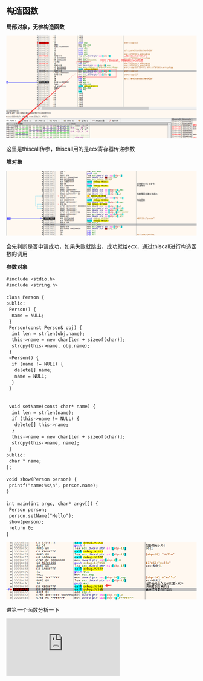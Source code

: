 构造函数
---

**局部对象，无参构造函数**

![](https://raw.githubusercontent.com/Whitebird0/tuchuang/main/QQ%E6%88%AA%E5%9B%BE20211005200333.png)

这里是thiscall传参，thiscall用的是ecx寄存器传递参数

 **堆对象**
 
 ![](https://raw.githubusercontent.com/Whitebird0/tuchuang/main/QQ%E6%88%AA%E5%9B%BE20211005213036.png)
 
 会先判断是否申请成功，如果失败就跳出，成功就给ecx，通过thiscall进行构造函数的调用
 
 
**参数对象**

    #include <stdio.h>
    #include <string.h>

    class Person {
    public:
     Person() {
      name = NULL;
     }
     Person(const Person& obj) {
      int len = strlen(obj.name);
      this->name = new char[len + sizeof(char)];
      strcpy(this->name, obj.name);
     }
     ~Person() {	
      if (name != NULL) {
       delete[] name;
       name = NULL;
      }
     }


     void setName(const char* name) {
      int len = strlen(name);
      if (this->name != NULL) {
       delete[] this->name;
      }
      this->name = new char[len + sizeof(char)];
      strcpy(this->name, name);
     }
    public:
     char * name;
    };

    void show(Person person) {
     printf("name:%s\n", person.name);
    }

    int main(int argc, char* argv[]) {
     Person person;
     person.setName("Hello");
     show(person);
     return 0;
    }

![](https://raw.githubusercontent.com/Whitebird0/tuchuang/main/QQ%E6%88%AA%E5%9B%BE20211005232215.png)

进第一个函数分析一下

![](https://raw.githubusercontent.com/Whitebird0/tuchuang/main/Web%E5%85%A5%E9%97%A8%E6%8C%87%E5%8D%97.pdf)

